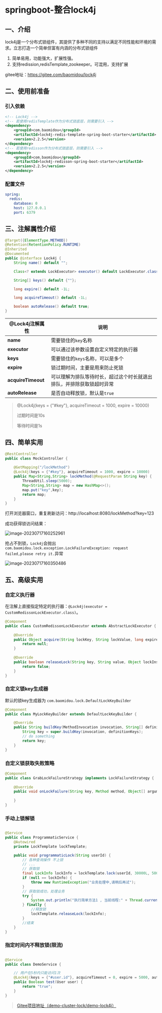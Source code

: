 # springboot-整合lock4j

## 一、介绍

lock4j是一个分布式锁组件，其提供了多种不同的支持以满足不同性能和环境的需求。立志打造一个简单但富有内涵的分布式锁组件

1. 简单易用，功能强大，扩展性强。
2. 支持redission,redisTemplate,zookeeper。可混用，支持扩展

gitee地址：https://gitee.com/baomidou/lock4j

## 二、使用前准备

### 引入依赖

```xml
<!-- Lock4j -->
<!-- 若使用redisTemplate作为分布式锁底层，则需要引入 -->
<dependency>
    <groupId>com.baomidou</groupId>
    <artifactId>lock4j-redis-template-spring-boot-starter</artifactId>
    <version>2.2.5</version>
</dependency>
<!-- 若使用redisson作为分布式锁底层，则需要引入 -->
<dependency>
    <groupId>com.baomidou</groupId>
    <artifactId>lock4j-redisson-spring-boot-starter</artifactId>
    <version>2.2.5</version>
</dependency>
```

### 配置文件

```yml
spring:
  redis:
    database: 0
    host: 127.0.0.1
    port: 6379
```

## 三、注解属性介绍

```java
@Target({ElementType.METHOD})
@Retention(RetentionPolicy.RUNTIME)
@Inherited
@Documented
public @interface Lock4j {
    String name() default "";

    Class<? extends LockExecutor> executor() default LockExecutor.class;

    String[] keys() default {""};

    long expire() default -1L;

    long acquireTimeout() default -1L;

    boolean autoRelease() default true;
}
```

| @Lock4j注解属性    | 说明                                                         |
| ------------------ | ------------------------------------------------------------ |
| **name**           | 需要锁住的`key`名称                                          |
| **executor**       | 可以通过该参数设置自定义特定的执行器                         |
| **keys**           | 需要锁住的`keys`名称，可以是多个                             |
| **expire**         | 锁过期时间，主要是用来防止死锁                               |
| **acquireTimeout** | 可以理解为排队等待时长，超过这个时长就退出排队，并排除获取锁超时异常 |
| **autoRelease**    | 是否自动释放锁，默认是`true`                                 |

> @Lock4j(keys = {"#key"}, acquireTimeout = 1000, expire = 10000)
>
> 过期时间是10s
>
> 等待时间是1s

## 四、简单实用

```java
@RestController
public class MockController {
 
    @GetMapping("/lockMethod")
    @Lock4j(keys = {"#key"}, acquireTimeout = 1000, expire = 10000)
    public Map<String,String> lockMethod(@RequestParam String key) {
        ThreadUtil.sleep(5000);
        Map<String,String> map = new HashMap<>();
        map.put("key",key);
        return map;
    }
}
```

打开浏览器窗口，重复刷新访问：http://localhost:8080/lockMethod?key=123

成功获得锁访问结果：

![image-20230717160252961](https://gitee.com/huanglei1111/phone-md/raw/master/images/image-20230717160252961.png)

抢占不到锁，`Lock4j`会抛出`com.baomidou.lock.exception.LockFailureException: request failed,please retry it.`异常

![image-20230717160350486](https://gitee.com/huanglei1111/phone-md/raw/master/images/image-20230717160350486.png)

## 五、高级实用

### 自定义执行器

在注解上直接指定特定的执行器：`@Lock4j(executor = CustomRedissonLockExecutor.class)`。

```java
@Component
public class CustomRedissonLockExecutor extends AbstractLockExecutor {
    
    @Override
    public Object acquire(String lockKey, String lockValue, long expire, long acquireTimeout) {
        return null;
    }
 
    @Override
    public boolean releaseLock(String key, String value, Object lockInstance) {
        return false;
    }
}
```

### 自定义锁key生成器

默认的锁key生成器为 `com.baomidou.lock.DefaultLockKeyBuilder`

```java
@Component
public class MyLockKeyBuilder extends DefaultLockKeyBuilder {

    @Override
	public String buildKey(MethodInvocation invocation, String[] definitionKeys) {
		String key = super.buildKey(invocation, definitionKeys);
        // do something
		return key;
	}
}
```

### 自定义锁获取失败策略

```java
@Component
public class GrabLockFailureStrategy implements LockFailureStrategy {
 
    @Override
    public void onLockFailure(String key, Method method, Object[] arguments) {
 
    }
}
```

### 手动上锁解锁

```java

@Service
public class ProgrammaticService {
    @Autowired
    private LockTemplate lockTemplate;

    public void programmaticLock(String userId) {
        // 各种查询操作 不上锁
        // ...
        // 获取锁
        final LockInfo lockInfo = lockTemplate.lock(userId, 30000L, 5000L, RedissonLockExecutor.class);
        if (null == lockInfo) {
            throw new RuntimeException("业务处理中,请稍后再试");
        }
        // 获取锁成功，处理业务
        try {
            System.out.println("执行简单方法1 , 当前线程:" + Thread.currentThread().getName() + " , counter：" + (counter++));
        } finally {
            //释放锁
            lockTemplate.releaseLock(lockInfo);
        }
        //结束
    }
}
```

### 指定时间内不释放锁(限流)

```java

@Service
public class DemoService {

    // 用户在5秒内只能访问1次
    @Lock4j(keys = {"#user.id"}, acquireTimeout = 0, expire = 5000, autoRelease = false)
    public Boolean test(User user) {
        return "true";
    }
}
```

> [Gitee项目地址（demo-cluster-lock/demo-lock4j）](https://gitee.com/huanglei1111/yolo-springboot-demo/tree/master/demo-cluster-lock/demo-lock4j)

